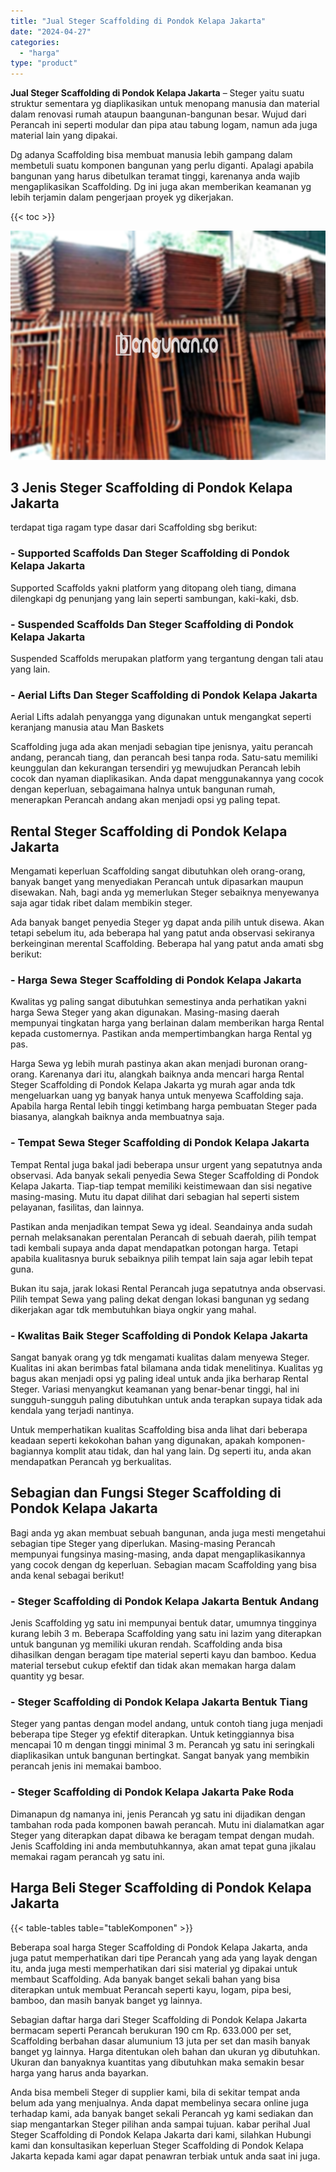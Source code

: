 ```yaml
---
title: "Jual Steger Scaffolding di Pondok Kelapa Jakarta"
date: "2024-04-27"
categories: 
  - "harga"
type: "product"
---
```


**Jual Steger Scaffolding di Pondok Kelapa Jakarta** – Steger yaitu suatu struktur sementara yg diaplikasikan untuk menopang manusia dan material dalam renovasi rumah ataupun baangunan-bangunan besar. Wujud dari Perancah ini seperti modular dan pipa atau tabung logam, namun ada juga material lain yang dipakai.

Dg adanya Scaffolding bisa membuat manusia lebih gampang dalam membetuli suatu komponen bangunan yang perlu diganti. Apalagi apabila bangunan yang harus dibetulkan teramat tinggi, karenanya anda wajib mengaplikasikan Scaffolding. Dg ini juga akan memberikan keamanan yg lebih terjamin dalam pengerjaan proyek yg dikerjakan.

{{< toc >}}

![Jual Steger Scaffolding di Pondok Kelapa Jakarta](/images/sewa-scaffolding-steger-13.png)

## 3 Jenis Steger Scaffolding di Pondok Kelapa Jakarta

terdapat tiga ragam type dasar dari Scaffolding sbg berikut:

### \- Supported Scaffolds Dan Steger Scaffolding di Pondok Kelapa Jakarta

Supported Scaffolds yakni platform yang ditopang oleh tiang, dimana dilengkapi dg penunjang yang lain seperti sambungan, kaki-kaki, dsb.

### \- Suspended Scaffolds Dan Steger Scaffolding di Pondok Kelapa Jakarta

Suspended Scaffolds merupakan platform yang tergantung dengan tali atau yang lain.

### \- Aerial Lifts Dan Steger Scaffolding di Pondok Kelapa Jakarta

Aerial Lifts adalah penyangga yang digunakan untuk mengangkat seperti keranjang manusia atau Man Baskets

Scaffolding juga ada akan menjadi sebagian tipe jenisnya, yaitu perancah andang, perancah tiang, dan perancah besi tanpa roda. Satu-satu memiliki keunggulan dan kekurangan tersendiri yg mewujudkan Perancah lebih cocok dan nyaman diaplikasikan. Anda dapat menggunakannya yang cocok dengan keperluan, sebagaimana halnya untuk bangunan rumah, menerapkan Perancah andang akan menjadi opsi yg paling tepat.

## Rental Steger Scaffolding di Pondok Kelapa Jakarta

Mengamati keperluan Scaffolding sangat dibutuhkan oleh orang-orang, banyak banget yang menyediakan Perancah untuk dipasarkan maupun disewakan. Nah, bagi anda yg memerlukan Steger sebaiknya menyewanya saja agar tidak ribet dalam membikin steger.

Ada banyak banget penyedia Steger yg dapat anda pilih untuk disewa. Akan tetapi sebelum itu, ada beberapa hal yang patut anda observasi sekiranya berkeinginan merental Scaffolding. Beberapa hal yang patut anda amati sbg berikut:

### \- Harga Sewa Steger Scaffolding di Pondok Kelapa Jakarta

Kwalitas yg paling sangat dibutuhkan semestinya anda perhatikan yakni harga Sewa Steger yang akan digunakan. Masing-masing daerah mempunyai tingkatan harga yang berlainan dalam memberikan harga Rental kepada customernya. Pastikan anda mempertimbangkan harga Rental yg pas.

Harga Sewa yg lebih murah pastinya akan akan menjadi buronan orang-orang. Karenanya dari itu, alangkah baiknya anda mencari harga Rental Steger Scaffolding di Pondok Kelapa Jakarta yg murah agar anda tdk mengeluarkan uang yg banyak hanya untuk menyewa Scaffolding saja. Apabila harga Rental lebih tinggi ketimbang harga pembuatan Steger pada biasanya, alangkah baiknya anda membuatnya saja.

### \- Tempat Sewa Steger Scaffolding di Pondok Kelapa Jakarta

Tempat Rental juga bakal jadi beberapa unsur urgent yang sepatutnya anda observasi. Ada banyak sekali penyedia Sewa Steger Scaffolding di Pondok Kelapa Jakarta. Tiap-tiap tempat memiliki keistimewaan dan sisi negative masing-masing. Mutu itu dapat dilihat dari sebagian hal seperti sistem pelayanan, fasilitas, dan lainnya.

Pastikan anda menjadikan tempat Sewa yg ideal. Seandainya anda sudah pernah melaksanakan perentalan Perancah di sebuah daerah, pilih tempat tadi kembali supaya anda dapat mendapatkan potongan harga. Tetapi apabila kualitasnya buruk sebaiknya pilih tempat lain saja agar lebih tepat guna.

Bukan itu saja, jarak lokasi Rental Perancah juga sepatutnya anda observasi. Pilih tempat Sewa yang paling dekat dengan lokasi bangunan yg sedang dikerjakan agar tdk membutuhkan biaya ongkir yang mahal.

### \- Kwalitas Baik Steger Scaffolding di Pondok Kelapa Jakarta

Sangat banyak orang yg tdk mengamati kualitas dalam menyewa Steger. Kualitas ini akan berimbas fatal bilamana anda tidak menelitinya. Kualitas yg bagus akan menjadi opsi yg paling ideal untuk anda jika berharap Rental Steger. Variasi menyangkut keamanan yang benar-benar tinggi, hal ini sungguh-sungguh paling dibutuhkan untuk anda terapkan supaya tidak ada kendala yang terjadi nantinya.

Untuk memperhatikan kualitas Scaffolding bisa anda lihat dari beberapa keadaan seperti kekokohan bahan yang digunakan, apakah komponen-bagiannya komplit atau tidak, dan hal yang lain. Dg seperti itu, anda akan mendapatkan Perancah yg berkualitas.

## Sebagian dan Fungsi Steger Scaffolding di Pondok Kelapa Jakarta

Bagi anda yg akan membuat sebuah bangunan, anda juga mesti mengetahui sebagian tipe Steger yang diperlukan. Masing-masing Perancah mempunyai fungsinya masing-masing, anda dapat mengaplikasikannya yang cocok dengan dg keperluan. Sebagian macam Scaffolding yang bisa anda kenal sebagai berikut!

### \- Steger Scaffolding di Pondok Kelapa Jakarta Bentuk Andang

Jenis Scaffolding yg satu ini mempunyai bentuk datar, umumnya tingginya kurang lebih 3 m. Beberapa Scaffolding yang satu ini lazim yang diterapkan untuk bangunan yg memiliki ukuran rendah. Scaffolding anda bisa dihasilkan dengan beragam tipe material seperti kayu dan bamboo. Kedua material tersebut cukup efektif dan tidak akan memakan harga dalam quantity yg besar.

### \- Steger Scaffolding di Pondok Kelapa Jakarta Bentuk Tiang

Steger yang pantas dengan model andang, untuk contoh tiang juga menjadi beberapa tipe Steger yg efektif diterapkan. Untuk ketinggiannya bisa mencapai 10 m dengan tinggi minimal 3 m. Perancah yg satu ini seringkali diaplikasikan untuk bangunan bertingkat. Sangat banyak yang membikin perancah jenis ini memakai bamboo.

### \- Steger Scaffolding di Pondok Kelapa Jakarta Pake Roda

Dimanapun dg namanya ini, jenis Perancah yg satu ini dijadikan dengan tambahan roda pada komponen bawah perancah. Mutu ini dialamatkan agar Steger yang diterapkan dapat dibawa ke beragam tempat dengan mudah. Jenis Scaffolding ini anda membutuhkannya, akan amat tepat guna jikalau memakai ragam perancah yg satu ini.

## Harga Beli Steger Scaffolding di Pondok Kelapa Jakarta

{{< table-tables table="tableKomponen" >}}

Beberapa soal harga Steger Scaffolding di Pondok Kelapa Jakarta, anda juga patut memperhatikan dari tipe Perancah yang ada yang layak dengan itu, anda juga mesti memperhatikan dari sisi material yg dipakai untuk membaut Scaffolding. Ada banyak banget sekali bahan yang bisa diterapkan untuk membuat Perancah seperti kayu, logam, pipa besi, bamboo, dan masih banyak banget yg lainnya.

Sebagian daftar harga dari Steger Scaffolding di Pondok Kelapa Jakarta bermacam seperti Perancah berukuran 190 cm Rp. 633.000 per set, Scaffolding berbahan dasar alumunium 13 juta per set dan masih banyak banget yg lainnya. Harga ditentukan oleh bahan dan ukuran yg dibutuhkan. Ukuran dan banyaknya kuantitas yang dibutuhkan maka semakin besar harga yang harus anda bayarkan.

Anda bisa membeli Steger di supplier kami, bila di sekitar tempat anda belum ada yang menjualnya. Anda dapat membelinya secara online juga terhadap kami, ada banyak banget sekali Perancah yg kami sediakan dan siap mengantarkan Steger pilihan anda sampai tujuan. kabar perihal Jual Steger Scaffolding di Pondok Kelapa Jakarta dari kami, silahkan Hubungi kami dan konsultasikan keperluan Steger Scaffolding di Pondok Kelapa Jakarta kepada kami agar dapat penawran terbiak untuk anda saat ini juga.
